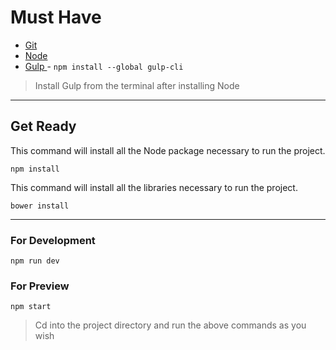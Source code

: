 # Must Have
* [Git](https://git-scm.com/downloads)
* [Node](https://nodejs.org/en/download/)
* [Gulp ](http://gulpjs.com/) - ``` npm install --global gulp-cli ```

> Install Gulp from the terminal after installing Node

---

## Get Ready

This command will install all the Node package necessary to run the project.

``` npm install ```


This command will install all the libraries necessary to run the project.

``` bower install ```

---

### For Development

``` npm run dev ```

### For Preview

``` npm start ```

> Cd into the project directory and run the above commands as you wish